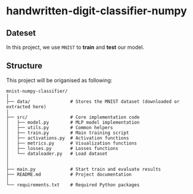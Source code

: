 # handwritten-digit-classifier-numpy

## Dateset
In this project, we use ``MNIST`` to **train** and **test** our model.

## Structure
This project will be origanised as following:

    mnist-numpy-classifier/
    │
    ├── data/               # Stores the MNIST dataset (downloaded or extracted here)
    │
    ├── src/                # Core implementation code
    │   ├── model.py        # MLP model implementation
    │   ├── utils.py        # Common helpers
    │   ├── train.py        # Main training script
    │   ├── activations.py  # Activation functions
    │   ├── metrics.py      # Visualization functions
    │   ├── losses.py       # Losses functions
    │   └── dataloader.py   # Load dataset
    │
    │
    ├── main.py             # Start train and evaluate results
    ├── README.md           # Project documentation
    │
    └── requirements.txt    # Required Python packages
